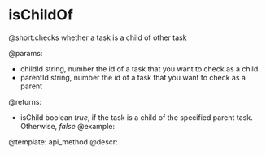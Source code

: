 isChildOf
=============
@short:checks whether a task is a child of other task
	

@params:
- childId		string, number	the id of a task that you want to check as a child
- parentId 	string, number	the id of a task that you want to check as a parent


@returns:
- isChild	boolean		<i>true</i>, if the task is a child of the specified parent task. Otherwise, <i>false</i>
@example:

@template:	api_method
@descr:

